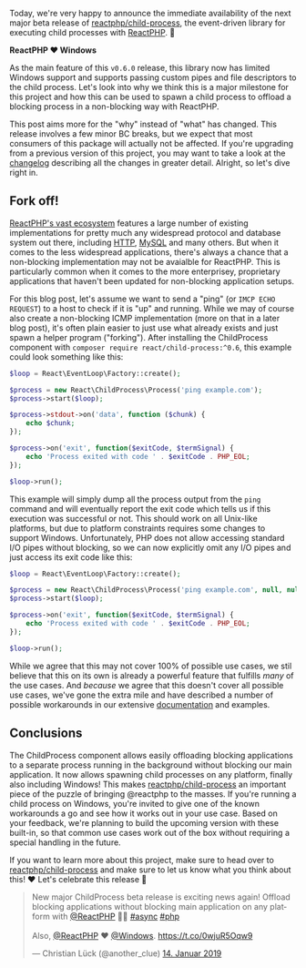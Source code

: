Today, we're very happy to announce the immediate availability of the next major beta release of [reactphp/child-process](https://github.com/reactphp/child-process), the event-driven library for executing child processes with [ReactPHP](https://reactphp.org/). 🎉

**ReactPHP ❤️ Windows**

As the main feature of this `v0.6.0` release, this library now has limited Windows support and supports passing custom pipes and file descriptors to the child process. Let's look into why we think this is a major milestone for this project and how this can be used to spawn a child process to offload a blocking process in a non-blocking way with ReactPHP.

This post aims more for the "why" instead of "what" has changed. This release involves a few minor BC breaks, but we expect that most consumers of this package will actually not be affected. If you're upgrading from a previous version of this project, you may want to take a look at the [changelog](https://github.com/reactphp/child-process/releases/tag/v0.6.0) describing all the changes in greater detail. Alright, so let's dive right in.

## Fork off!

[ReactPHP's vast ecosystem](https://github.com/reactphp/react/wiki/Users) features a large number of existing implementations for pretty much any widespread protocol and database system out there, including [HTTP](https://clue.engineering/2018/introducing-reactphp-buzz), [MySQL](https://clue.engineering/2018/introducing-reactphp-mysql-lazy-connections) and many others. But when it comes to the less widespread applications, there's always a chance that a non-blocking implementation may not be avaialble for ReactPHP. This is particularly common when it comes to the more enterprisey, proprietary applications that haven't been updated for non-blocking application setups.

For this blog post, let's assume we want to send a "ping" (or `IMCP ECHO REQUEST`) to a host to check if it is "up" and running. While we may of course also create a non-blocking ICMP implementation (more on that in a later blog post), it's often plain easier to just use what already exists and just spawn a helper program ("forking"). After installing the ChildProcess component with `composer require react/child-process:^0.6`, this example could look something like this:

```php
$loop = React\EventLoop\Factory::create();

$process = new React\ChildProcess\Process('ping example.com');
$process->start($loop);

$process->stdout->on('data', function ($chunk) {
    echo $chunk;
});

$process->on('exit', function($exitCode, $termSignal) {
    echo 'Process exited with code ' . $exitCode . PHP_EOL;
});

$loop->run();
```

This example will simply dump all the process output from the `ping` command and will eventually report the exit code which tells us if this execution was successful or not. This should work on all Unix-like platforms, but due to platform constraints requires some changes to support Windows. Unfortunately, PHP does not allow accessing standard I/O pipes without blocking, so we can now explicitly omit any I/O pipes and just access its exit code like this:

```php
$loop = React\EventLoop\Factory::create();

$process = new React\ChildProcess\Process('ping example.com', null, null, array());
$process->start($loop);

$process->on('exit', function($exitCode, $termSignal) {
    echo 'Process exited with code ' . $exitCode . PHP_EOL;
});

$loop->run();
```

While we agree that this may not cover 100% of possible use cases, we stil believe that this on its own is already a powerful feature that fulfills *many* of the use cases. And *because* we agree that this doesn't cover all possible use cases, we've gone the extra mile and have described a number of possible workarounds in our extensive [documentation](https://github.com/reactphp/child-process#windows-compatibility) and examples.

## Conclusions

The ChildProcess component allows easily offloading blocking applications to a separate process running in the background without blocking our main application. It now allows spawning child processes on any platform, finally also including Windows! This makes [reactphp/child-process](https://github.com/reactphp/child-process) an important piece of the puzzle of bringing @reactphp to the masses. If you're running a child process on Windows, you're invited to give one of the known workarounds a go and see how it works out in your use case. Based on your feedback, we're planning to build the upcoming version with these built-in, so that common use cases work out of the box without requiring a special handling in the future.

If you want to learn more about this project, make sure to head over to [reactphp/child-process](https://github.com/reactphp/child-process) and make sure to let us know what you think about this! ❤️ Let's celebrate this release :tada:

<blockquote class="twitter-tweet" data-lang="de"><p lang="en" dir="ltr">New major ChildProcess beta release is exciting news again! Offload blocking applications without blocking main application on any platform with <a href="https://twitter.com/reactphp?ref_src=twsrc%5Etfw">@ReactPHP</a> 🐘💪 <a href="https://twitter.com/hashtag/async?src=hash&amp;ref_src=twsrc%5Etfw">#async</a> <a href="https://twitter.com/hashtag/php?src=hash&amp;ref_src=twsrc%5Etfw">#php</a><br><br>Also, <a href="https://twitter.com/reactphp?ref_src=twsrc%5Etfw">@ReactPHP</a> ❤️ <a href="https://twitter.com/Windows?ref_src=twsrc%5Etfw">@Windows</a>. <a href="https://t.co/0wjuR5Oqw9">https://t.co/0wjuR5Oqw9</a></p>&mdash; Christian Lück (@another_clue) <a href="https://twitter.com/another_clue/status/1084867632908722177?ref_src=twsrc%5Etfw">14. Januar 2019</a></blockquote>
